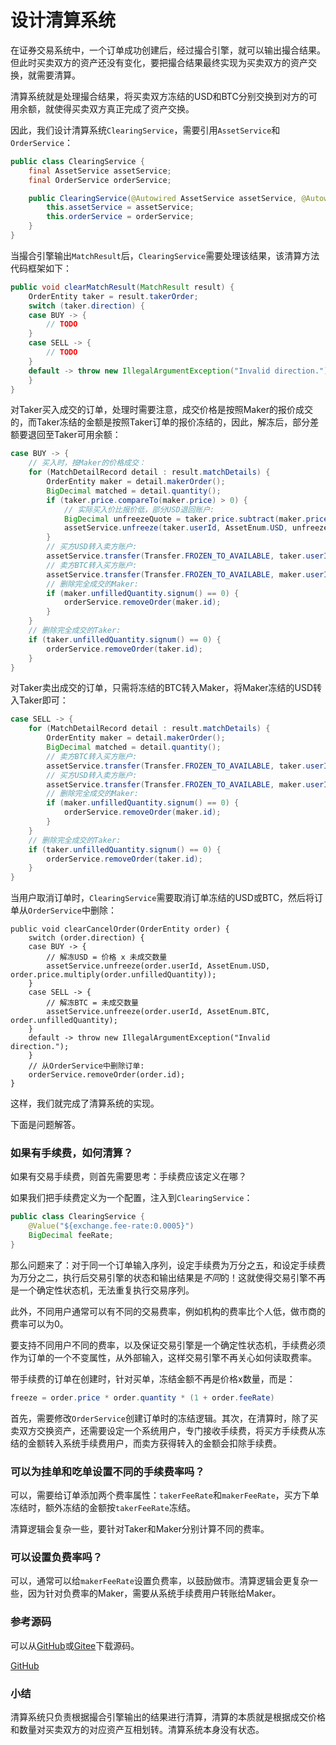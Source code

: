 # 设计清算系统

在证券交易系统中，一个订单成功创建后，经过撮合引擎，就可以输出撮合结果。但此时买卖双方的资产还没有变化，要把撮合结果最终实现为买卖双方的资产交换，就需要清算。

清算系统就是处理撮合结果，将买卖双方冻结的USD和BTC分别交换到对方的可用余额，就使得买卖双方真正完成了资产交换。

因此，我们设计清算系统`ClearingService`，需要引用`AssetService`和`OrderService`：

```java
public class ClearingService {
    final AssetService assetService;
    final OrderService orderService;

    public ClearingService(@Autowired AssetService assetService, @Autowired OrderService orderService) {
        this.assetService = assetService;
        this.orderService = orderService;
    }
}
```

当撮合引擎输出`MatchResult`后，`ClearingService`需要处理该结果，该清算方法代码框架如下：

```java
public void clearMatchResult(MatchResult result) {
    OrderEntity taker = result.takerOrder;
    switch (taker.direction) {
    case BUY -> {
        // TODO
    }
    case SELL -> {
        // TODO
    }
    default -> throw new IllegalArgumentException("Invalid direction.");
    }
}
```

对Taker买入成交的订单，处理时需要注意，成交价格是按照Maker的报价成交的，而Taker冻结的金额是按照Taker订单的报价冻结的，因此，解冻后，部分差额要退回至Taker可用余额：

```java
case BUY -> {
    // 买入时，按Maker的价格成交：
    for (MatchDetailRecord detail : result.matchDetails) {
        OrderEntity maker = detail.makerOrder();
        BigDecimal matched = detail.quantity();
        if (taker.price.compareTo(maker.price) > 0) {
            // 实际买入价比报价低，部分USD退回账户:
            BigDecimal unfreezeQuote = taker.price.subtract(maker.price).multiply(matched);
            assetService.unfreeze(taker.userId, AssetEnum.USD, unfreezeQuote);
        }
        // 买方USD转入卖方账户:
        assetService.transfer(Transfer.FROZEN_TO_AVAILABLE, taker.userId, maker.userId, AssetEnum.USD, maker.price.multiply(matched));
        // 卖方BTC转入买方账户:
        assetService.transfer(Transfer.FROZEN_TO_AVAILABLE, maker.userId, taker.userId, AssetEnum.BTC, matched);
        // 删除完全成交的Maker:
        if (maker.unfilledQuantity.signum() == 0) {
            orderService.removeOrder(maker.id);
        }
    }
    // 删除完全成交的Taker:
    if (taker.unfilledQuantity.signum() == 0) {
        orderService.removeOrder(taker.id);
    }
}
```

对Taker卖出成交的订单，只需将冻结的BTC转入Maker，将Maker冻结的USD转入Taker即可：

```java
case SELL -> {
    for (MatchDetailRecord detail : result.matchDetails) {
        OrderEntity maker = detail.makerOrder();
        BigDecimal matched = detail.quantity();
        // 卖方BTC转入买方账户:
        assetService.transfer(Transfer.FROZEN_TO_AVAILABLE, taker.userId, maker.userId, AssetEnum.BTC, matched);
        // 买方USD转入卖方账户:
        assetService.transfer(Transfer.FROZEN_TO_AVAILABLE, maker.userId, taker.userId, AssetEnum.USD, maker.price.multiply(matched));
        // 删除完全成交的Maker:
        if (maker.unfilledQuantity.signum() == 0) {
            orderService.removeOrder(maker.id);
        }
    }
    // 删除完全成交的Taker:
    if (taker.unfilledQuantity.signum() == 0) {
        orderService.removeOrder(taker.id);
    }
}
```

当用户取消订单时，`ClearingService`需要取消订单冻结的USD或BTC，然后将订单从`OrderService`中删除：

```
public void clearCancelOrder(OrderEntity order) {
    switch (order.direction) {
    case BUY -> {
        // 解冻USD = 价格 x 未成交数量
        assetService.unfreeze(order.userId, AssetEnum.USD, order.price.multiply(order.unfilledQuantity));
    }
    case SELL -> {
        // 解冻BTC = 未成交数量
        assetService.unfreeze(order.userId, AssetEnum.BTC, order.unfilledQuantity);
    }
    default -> throw new IllegalArgumentException("Invalid direction.");
    }
    // 从OrderService中删除订单:
    orderService.removeOrder(order.id);
}
```

这样，我们就完成了清算系统的实现。

下面是问题解答。

### 如果有手续费，如何清算？

如果有交易手续费，则首先需要思考：手续费应该定义在哪？

如果我们把手续费定义为一个配置，注入到`ClearingService`：

```java
public class ClearingService {
    @Value("${exchange.fee-rate:0.0005}")
    BigDecimal feeRate;
}
```

那么问题来了：对于同一个订单输入序列，设定手续费为万分之五，和设定手续费为万分之二，执行后交易引擎的状态和输出结果是*不同*的！这就使得交易引擎不再是一个确定性状态机，无法重复执行交易序列。

此外，不同用户通常可以有不同的交易费率，例如机构的费率比个人低，做市商的费率可以为0。

要支持不同用户不同的费率，以及保证交易引擎是一个确定性状态机，手续费必须作为订单的一个不变属性，从外部输入，这样交易引擎不再关心如何读取费率。

带手续费的订单在创建时，针对买单，冻结金额不再是价格x数量，而是：

```java
freeze = order.price * order.quantity * (1 + order.feeRate)
```

首先，需要修改`OrderService`创建订单时的冻结逻辑。其次，在清算时，除了买卖双方交换资产，还需要设定一个系统用户，专门接收手续费，将买方手续费从冻结的金额转入系统手续费用户，而卖方获得转入的金额会扣除手续费。

### 可以为挂单和吃单设置不同的手续费率吗？

可以，需要给订单添加两个费率属性：`takerFeeRate`和`makerFeeRate`，买方下单冻结时，额外冻结的金额按`takerFeeRate`冻结。

清算逻辑会复杂一些，要针对Taker和Maker分别计算不同的费率。

### 可以设置负费率吗？

可以，通常可以给`makerFeeRate`设置负费率，以鼓励做市。清算逻辑会更复杂一些，因为针对负费率的Maker，需要从系统手续费用户转账给Maker。

### 参考源码

可以从[GitHub](https://github.com/michaelliao/warpexchange/tree/main/step-by-step/step-5)或[Gitee](https://gitee.com/liaoxuefeng/warpexchange/tree/main/step-by-step/step-5/)下载源码。

<a class="git-explorer" href="https://github.com/michaelliao/warpexchange/tree/main/step-by-step/step-5">GitHub</a>

### 小结

清算系统只负责根据撮合引擎输出的结果进行清算，清算的本质就是根据成交价格和数量对买卖双方的对应资产互相划转。清算系统本身没有状态。

